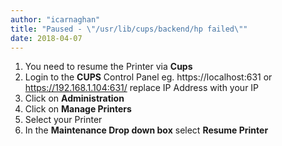 ```yaml
---
author: "icarnaghan"
title: "Paused - \"/usr/lib/cups/backend/hp failed\""
date: 2018-04-07
---
```


1. You need to resume the Printer via **Cups**
2. Login to the **CUPS** Control Panel eg. https://localhost:631 or https://192.168.1.104:631/ replace IP Address with your IP
3. Click on **Administration**
4. Click on **Manage Printers**
5. Select your Printer
6. In the **Maintenance Drop down box** select **Resume Printer**
